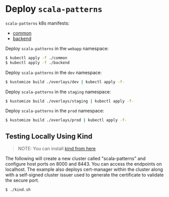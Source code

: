 # Deploy `scala-patterns`

`scala-patterns` k8s manifests:

- [common](common)
- [backend](backend)

Deploy `scala-patterns` in the `webapp` namespace:

```bash
$ kubectl apply -f ./common
$ kubectl apply -f ./backend
```

Deploy `scala-patterns` in the `dev` namespace:

```bash
$ kustomize build ./overlays/dev | kubectl apply -f-
```

Deploy `scala-patterns` in the `staging` namespace:

```bash
$ kustomize build ./overlays/staging | kubectl apply -f-
```

Deploy `scala-patterns` in the `prod` namespace:

```bash
$ kustomize build ./overlays/prod | kubectl apply -f-
```

## Testing Locally Using Kind

> NOTE: You can install [kind from here](https://kind.sigs.k8s.io/docs/user/quick-start/#installation)

The following will create a new cluster called "scala-patterns" and configure host ports on 8000 and 8443. You can access the endpoints on localhost. The example also
deploys cert-manager within the cluster along with a self-signed cluster issuer used to generate the certificate to validate the secure port.

```bash
$ ./kind.sh
```
